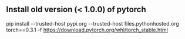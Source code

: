 ## Install old version (< 1.0.0) of pytorch

pip install --trusted-host pypi.org --trusted-host files.pythonhosted.org torch==0.3.1 -f https://download.pytorch.org/whl/torch_stable.html
